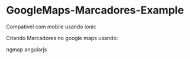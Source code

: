 # GoogleMaps-Marcadores-Example
Compativel com mobile usando ionic

Criando Marcadores no google maps usando:

ngmap
angularjs
